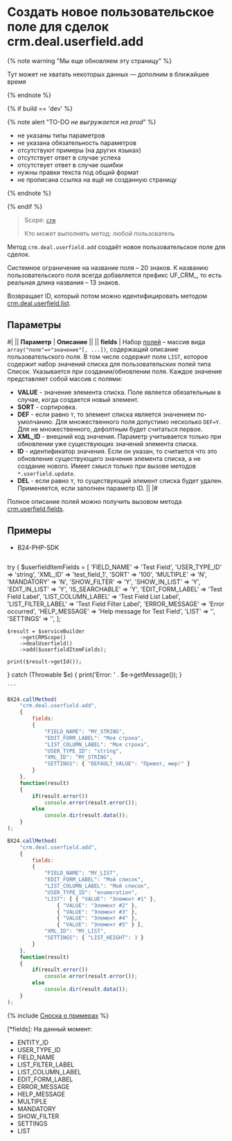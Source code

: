 # Создать новое пользовательское поле для сделок crm.deal.userfield.add

{% note warning "Мы еще обновляем эту страницу" %}

Тут может не хватать некоторых данных — дополним в ближайшее время

{% endnote %}

{% if build == 'dev' %}

{% note alert "TO-DO _не выгружается на prod_" %}

- не указаны типы параметров
- не указана обязательность параметров
- отсутствуют примеры (на других языках)
- отсутствует ответ в случае успеха
- отсутствует ответ в случае ошибки
- нужны правки текста под общий формат
- не прописана ссылка на ещё не созданную страницу

{% endnote %}

{% endif %}

> Scope: [`crm`](../../../scopes/permissions.md)
>
> Кто может выполнять метод: любой пользователь

Метод `crm.deal.userfield.add` создаёт новое пользовательское поле для сделок.

Системное ограничение на название поля – 20 знаков. К названию пользовательского поля всегда добавляется префикс UF_CRM_, то есть реальная длина названия – 13 знаков.

Возвращает ID, который потом можно идентифицировать методом [crm.deal.userfield.list](./crm-deal-userfield-list.md).

## Параметры

#|
|| **Параметр** | **Описание** ||
|| **fields** | Набор [полей](*fields) – массив вида `array("поле"=>"значение"[, ...])`, содержащий описание пользовательского поля. В том числе содержит поле `LIST`, которое содержит набор значений списка для пользовательских полей типа Список. Указывается при создании/обновлении поля. Каждое значение представляет собой массив с полями:
- **VALUE** - значение элемента списка. Поле является обязательным в случае, когда создается новый элемент.
- **SORT** - сортировка.
- **DEF** - если равно `Y`, то элемент списка является значением по-умолчанию. Для множественного поля допустимо несколько `DEF=Y`. Для не множественного, дефолтным будет считаться первое.
- **XML_ID** - внешний код значения. Параметр учитывается только при обновлении уже существующих значений элемента списка.
- **ID** - идентификатор значения. Если он указан, то считается что это обновление существующего значения элемента списка, а не создание нового. Имеет смысл только при вызове методов `*.userfield.update`.
- **DEL** - если равно `Y`, то существующий элемент списка будет удален. Применяется, если заполнен параметр ID. ||
|#

Полное описание полей можно получить вызовом метода [crm.userfield.fields](.).

## Примеры

- B24-PHP-SDK

    ```php
    
try {
    $userfieldItemFields = [
        'FIELD_NAME' => 'Test Field',
        'USER_TYPE_ID' => 'string',
        'XML_ID' => 'test_field_1',
        'SORT' => '100',
        'MULTIPLE' => 'N',
        'MANDATORY' => 'N',
        'SHOW_FILTER' => 'Y',
        'SHOW_IN_LIST' => 'Y',
        'EDIT_IN_LIST' => 'Y',
        'IS_SEARCHABLE' => 'Y',
        'EDIT_FORM_LABEL' => 'Test Field Label',
        'LIST_COLUMN_LABEL' => 'Test Field List Label',
        'LIST_FILTER_LABEL' => 'Test Field Filter Label',
        'ERROR_MESSAGE' => 'Error occurred',
        'HELP_MESSAGE' => 'Help message for Test Field',
        'LIST' => '',
        'SETTINGS' => '',
    ];

    $result = $serviceBuilder
        ->getCRMScope()
        ->dealUserfield()
        ->add($userfieldItemFields);

    print($result->getId());
} catch (Throwable $e) {
    print('Error: ' . $e->getMessage());
}

    ```
```js
BX24.callMethod(
    "crm.deal.userfield.add",
    {
        fields:
        {
            "FIELD_NAME": "MY_STRING",
            "EDIT_FORM_LABEL": "Моя строка",
            "LIST_COLUMN_LABEL": "Моя строка",
            "USER_TYPE_ID": "string",
            "XML_ID": "MY_STRING",
            "SETTINGS": { "DEFAULT_VALUE": "Привет, мир!" }
        }
    },
    function(result)
    {
        if(result.error())
            console.error(result.error());
        else
            console.dir(result.data());
    }
);
```

```js
BX24.callMethod(
    "crm.deal.userfield.add",
    {
        fields:
        {
            "FIELD_NAME": "MY_LIST",
            "EDIT_FORM_LABEL": "Мой список",
            "LIST_COLUMN_LABEL": "Мой список",
            "USER_TYPE_ID": "enumeration",
            "LIST": [ { "VALUE": "Элемент #1" },
                { "VALUE": "Элемент #2" },
                { "VALUE": "Элемент #3" },
                { "VALUE": "Элемент #4" },
                { "VALUE": "Элемент #5" } ],
            "XML_ID": "MY_LIST",
            "SETTINGS": { "LIST_HEIGHT": 3 }
        }
    },
    function(result)
    {
        if(result.error())
            console.error(result.error());
        else
            console.dir(result.data());
    }
);
```

{% include [Сноска о примерах](../../../../_includes/examples.md) %}

[*fields]: На данный момент:
- ENTITY_ID
- USER_TYPE_ID
- FIELD_NAME
- LIST_FILTER_LABEL
- LIST_COLUMN_LABEL
- EDIT_FORM_LABEL
- ERROR_MESSAGE
- HELP_MESSAGE
- MULTIPLE
- MANDATORY
- SHOW_FILTER
- SETTINGS
- LIST